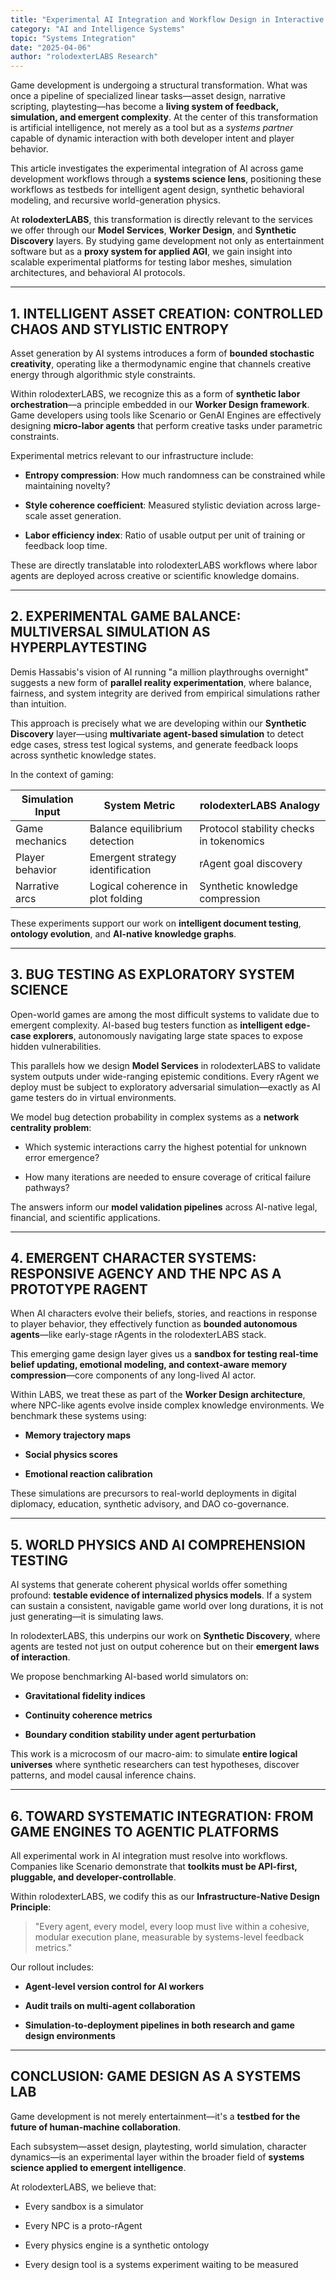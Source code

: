 ```yaml
---
title: "Experimental AI Integration and Workflow Design in Interactive Media"
category: "AI and Intelligence Systems"
topic: "Systems Integration"
date: "2025-04-06"
author: "rolodexterLABS Research"
---
```


Game development is undergoing a structural transformation. What was once a pipeline of specialized linear tasks—asset design, narrative scripting, playtesting—has become a **living system of feedback, simulation, and emergent complexity**. At the center of this transformation is artificial intelligence, not merely as a tool but as a _systems partner_ capable of dynamic interaction with both developer intent and player behavior.

This article investigates the experimental integration of AI across game development workflows through a **systems science lens**, positioning these workflows as testbeds for intelligent agent design, synthetic behavioral modeling, and recursive world-generation physics.

At **rolodexterLABS**, this transformation is directly relevant to the services we offer through our **Model Services**, **Worker Design**, and **Synthetic Discovery** layers. By studying game development not only as entertainment software but as a **proxy system for applied AGI**, we gain insight into scalable experimental platforms for testing labor meshes, simulation architectures, and behavioral AI protocols.

---

## 1. INTELLIGENT ASSET CREATION: CONTROLLED CHAOS AND STYLISTIC ENTROPY

Asset generation by AI systems introduces a form of **bounded stochastic creativity**, operating like a thermodynamic engine that channels creative energy through algorithmic style constraints.

Within rolodexterLABS, we recognize this as a form of **synthetic labor orchestration**—a principle embedded in our **Worker Design framework**. Game developers using tools like Scenario or GenAI Engines are effectively designing **micro-labor agents** that perform creative tasks under parametric constraints.

Experimental metrics relevant to our infrastructure include:

- **Entropy compression**: How much randomness can be constrained while maintaining novelty?
    
- **Style coherence coefficient**: Measured stylistic deviation across large-scale asset generation.
    
- **Labor efficiency index**: Ratio of usable output per unit of training or feedback loop time.
    

These are directly translatable into rolodexterLABS workflows where labor agents are deployed across creative or scientific knowledge domains.

---

## 2. EXPERIMENTAL GAME BALANCE: MULTIVERSAL SIMULATION AS HYPERPLAYTESTING

Demis Hassabis's vision of AI running "a million playthroughs overnight" suggests a new form of **parallel reality experimentation**, where balance, fairness, and system integrity are derived from empirical simulations rather than intuition.

This approach is precisely what we are developing within our **Synthetic Discovery** layer—using **multivariate agent-based simulation** to detect edge cases, stress test logical systems, and generate feedback loops across synthetic knowledge states.

In the context of gaming:

|Simulation Input|System Metric|rolodexterLABS Analogy|
|---|---|---|
|Game mechanics|Balance equilibrium detection|Protocol stability checks in tokenomics|
|Player behavior|Emergent strategy identification|rAgent goal discovery|
|Narrative arcs|Logical coherence in plot folding|Synthetic knowledge compression|

These experiments support our work on **intelligent document testing**, **ontology evolution**, and **AI-native knowledge graphs**.

---

## 3. BUG TESTING AS EXPLORATORY SYSTEM SCIENCE

Open-world games are among the most difficult systems to validate due to emergent complexity. AI-based bug testers function as **intelligent edge-case explorers**, autonomously navigating large state spaces to expose hidden vulnerabilities.

This parallels how we design **Model Services** in rolodexterLABS to validate system outputs under wide-ranging epistemic conditions. Every rAgent we deploy must be subject to exploratory adversarial simulation—exactly as AI game testers do in virtual environments.

We model bug detection probability in complex systems as a **network centrality problem**:

- Which systemic interactions carry the highest potential for unknown error emergence?
    
- How many iterations are needed to ensure coverage of critical failure pathways?
    

The answers inform our **model validation pipelines** across AI-native legal, financial, and scientific applications.

---

## 4. EMERGENT CHARACTER SYSTEMS: RESPONSIVE AGENCY AND THE NPC AS A PROTOTYPE RAGENT

When AI characters evolve their beliefs, stories, and reactions in response to player behavior, they effectively function as **bounded autonomous agents**—like early-stage rAgents in the rolodexterLABS stack.

This emerging game design layer gives us a **sandbox for testing real-time belief updating, emotional modeling, and context-aware memory compression**—core components of any long-lived AI actor.

Within LABS, we treat these as part of the **Worker Design architecture**, where NPC-like agents evolve inside complex knowledge environments. We benchmark these systems using:

- **Memory trajectory maps**
    
- **Social physics scores**
    
- **Emotional reaction calibration**
    

These simulations are precursors to real-world deployments in digital diplomacy, education, synthetic advisory, and DAO co-governance.

---

## 5. WORLD PHYSICS AND AI COMPREHENSION TESTING

AI systems that generate coherent physical worlds offer something profound: **testable evidence of internalized physics models**. If a system can sustain a consistent, navigable game world over long durations, it is not just generating—it is simulating laws.

In rolodexterLABS, this underpins our work on **Synthetic Discovery**, where agents are tested not just on output coherence but on their **emergent laws of interaction**.

We propose benchmarking AI-based world simulators on:

- **Gravitational fidelity indices**
    
- **Continuity coherence metrics**
    
- **Boundary condition stability under agent perturbation**
    

This work is a microcosm of our macro-aim: to simulate **entire logical universes** where synthetic researchers can test hypotheses, discover patterns, and model causal inference chains.

---

## 6. TOWARD SYSTEMATIC INTEGRATION: FROM GAME ENGINES TO AGENTIC PLATFORMS

All experimental work in AI integration must resolve into workflows. Companies like Scenario demonstrate that **toolkits must be API-first, pluggable, and developer-controllable**.

Within rolodexterLABS, we codify this as our **Infrastructure-Native Design Principle**:

> "Every agent, every model, every loop must live within a cohesive, modular execution plane, measurable by systems-level feedback metrics."

Our rollout includes:

- **Agent-level version control for AI workers**
    
- **Audit trails on multi-agent collaboration**
    
- **Simulation-to-deployment pipelines in both research and game design environments**
    

---

## CONCLUSION: GAME DESIGN AS A SYSTEMS LAB

Game development is not merely entertainment—it's a **testbed for the future of human-machine collaboration**.

Each subsystem—asset design, playtesting, world simulation, character dynamics—is an experimental layer within the broader field of **systems science applied to emergent intelligence**.

At rolodexterLABS, we believe that:

- Every sandbox is a simulator
    
- Every NPC is a proto-rAgent
    
- Every physics engine is a synthetic ontology
    
- Every design tool is a systems experiment waiting to be measured